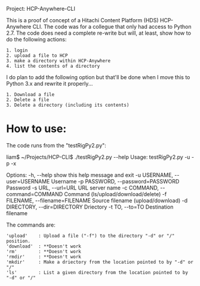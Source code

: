 Project: HCP-Anywhere-CLI

This is a proof of concept of a Hitachi Content Platform (HDS) HCP-Anywhere CLI. The code
was for a collegue that only had access to Python 2.7. The code does need a complete re-write
but will, at least, show how to do the following actions:

	1. login
	2. upload a file to HCP
	3. make a directory within HCP-Anywhere
	4. list the contents of a directory

I do plan to add the following option but that'll be done when I move this to Python 3.x and
rewrite it properly...

	1. Download a file
	2. Delete a file
	3. Delete a directory (including its contents)


How to use:
===========

The code runs from the "testRigPy2.py":

liam$ ~/Projects/HCP-CLI$ ./testRigPy2.py --help
Usage: testRigPy2.py -u <user> -p <password> -x <hcp URL>

Options:
  -h, --help            show this help message and exit
  -u USERNAME, --user=USERNAME
                        Username
  -p PASSWORD, --password=PASSWORD
                        Password
  -s URL, --url=URL     URL server name
  -c COMMAND, --command=COMMAND
                        Command (ls/upload/download/delete)
  -f FILENAME, --filename=FILENAME
                        Source filename (upload/download)
  -d DIRECTORY, --dir=DIRECTORY
                        Driectory
  -t TO, --to=TO        Destination filename


The commands are:

    'upload'    : Upload a file ("-f") to the directory "-d" or "/" position. 
    'download'  : **Doesn't work 
    'rm'        : **Doesn't work 
    'rmdir'     : **Doesn't work 
    'mkdir'     : Make a driectory from the location pointed to by "-d" or "/"
    'ls'        : List a given directory from the location pointed to by "-d" or "/" 

